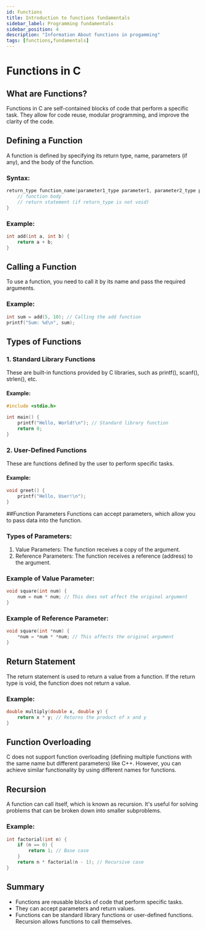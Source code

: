 ```yaml
---
id: Functions
title: Introduction to functions fundamentals
sidebar_label: Programming fundamentals
sidebar_position: 4
description: "Information About functions in progamming"
tags: [functions,fundamentals]
---
```



# Functions in C

## What are Functions?
Functions in C are self-contained blocks of code that perform a specific task. They allow for code reuse, modular programming, and improve the clarity of the code.

## Defining a Function
A function is defined by specifying its return type, name, parameters (if any), and the body of the function.

### Syntax:
```c
return_type function_name(parameter1_type parameter1, parameter2_type parameter2) {
    // function body
    // return statement (if return_type is not void)
}
```

### Example:
```C
int add(int a, int b) {
    return a + b;
}
```

## Calling a Function
To use a function, you need to call it by its name and pass the required arguments.

### Example:
```C
int sum = add(5, 10); // Calling the add function
printf("Sum: %d\n", sum);
```

## Types of Functions
### 1. Standard Library Functions
These are built-in functions provided by C libraries, such as printf(), scanf(), strlen(), etc.

#### Example:
```C
#include <stdio.h>

int main() {
    printf("Hello, World!\n"); // Standard library function
    return 0;
}
```

### 2. User-Defined Functions
These are functions defined by the user to perform specific tasks.

#### Example:
```C
void greet() {
    printf("Hello, User!\n");
}
```

##Function Parameters
Functions can accept parameters, which allow you to pass data into the function.

### Types of Parameters:
1. Value Parameters: The function receives a copy of the argument.
2. Reference Parameters: The function receives a reference (address) to the argument.
   
### Example of Value Parameter:
```C
void square(int num) {
    num = num * num; // This does not affect the original argument
}
```

### Example of Reference Parameter:
```C
void square(int *num) {
    *num = *num * *num; // This affects the original argument
}
```

## Return Statement
The return statement is used to return a value from a function. If the return type is void, the function does not return a value.

### Example:
```C
double multiply(double x, double y) {
    return x * y; // Returns the product of x and y
}
```

## Function Overloading
C does not support function overloading (defining multiple functions with the same name but different parameters) like C++. However, you can achieve similar functionality by using different names for functions.

## Recursion
A function can call itself, which is known as recursion. It's useful for solving problems that can be broken down into smaller subproblems.

### Example:
```C
int factorial(int n) {
    if (n == 0) {
        return 1; // Base case
    }
    return n * factorial(n - 1); // Recursive case
}
```

## Summary
- Functions are reusable blocks of code that perform specific tasks.
- They can accept parameters and return values.
- Functions can be standard library functions or user-defined functions.
Recursion allows functions to call themselves.
